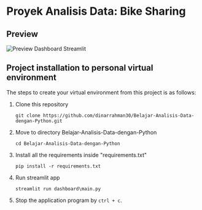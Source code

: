 # Proyek Analisis Data: Bike Sharing 

## Preview
![Preview Dashboard Streamlit](https://github.com/dinarrahman30/Belajar-Analisis-Data-dengan-Python/assets/68122380/4e926b3d-3f1e-4308-8f0b-42d6396a7842)


## Project installation to personal virtual environment
The steps to create your virtual environment from this project is as follows:

1. Clone this repository
   ```
   git clone https://github.com/dinarrahman30/Belajar-Analisis-Data-dengan-Python.git
   ```

2. Move to directory Belajar-Analisis-Data-dengan-Python
   ```
   cd Belajar-Analisis-Data-dengan-Python
   ```

3. Install all the requirements inside "requirements.txt"
   ```
   pip install -r requirements.txt
   ```

4. Run streamlit app
   ```
   streamlit run dashboard\main.py
   ```

5. Stop the application program by `ctrl + c`.
